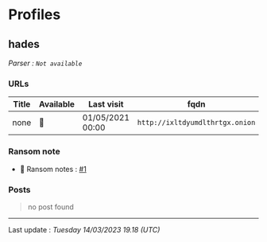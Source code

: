 # Profiles

## **hades**


_Parser : `Not available`_

### URLs
| Title | Available | Last visit | fqdn | Screenshot 
|---|---|---|---|---|
| none | 🔴 | 01/05/2021 00:00 | `http://ixltdyumdlthrtgx.onion` | ❌ | 


### Ransom note
* 📝 Ransom notes :  <a href="/ransomware_notes/hades/hades.txt" target=_blank>#1</a> 

### Posts

> no post found


 --- 


Last update : _Tuesday 14/03/2023 19.18 (UTC)_
